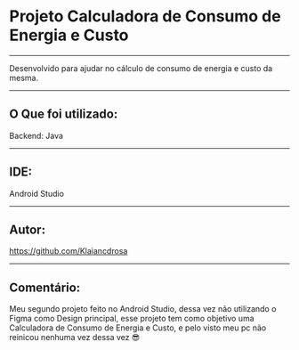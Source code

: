 # Projeto Calculadora de Consumo de Energia e Custo
-------------------------------------------------
Desenvolvido para ajudar no cálculo de consumo de energia e custo da mesma.



---------------------------------------------------
## O Que foi utilizado:

Backend: Java

---------------------------------------------------

## IDE:

Android Studio

---------------------------------------------------
## Autor:

https://github.com/Klaiancdrosa

---------------------------------------------------
## Comentário:

 Meu segundo projeto feito no Android Studio, dessa vez não utilizando o Figma como
 Design principal, esse projeto tem como objetivo uma Calculadora de Consumo de Energia e Custo, e pelo
 visto meu pc não reinicou nenhuma vez dessa vez :sunglasses:
